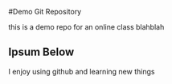 #Demo Git Repository

this is a demo repo for an online class
blahblah

## Ipsum Below

I enjoy using github and learning new things